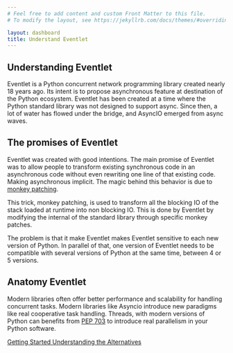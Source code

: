 ```yaml
---
# Feel free to add content and custom Front Matter to this file.
# To modify the layout, see https://jekyllrb.com/docs/themes/#overriding-theme-defaults

layout: dashboard
title: Understand Eventlet
---
```

<section>
    <h1 class="text-4xl font-bold">Understanding Eventlet</h1>
    <p class="mt-10 text-xl">Eventlet is a Python concurrent network programming library created nearly 18 years ago. Its intent is to propose asynchronous feature at destination of the Python ecosystem. Eventlet has been created at a time where the Python standard library was not designed to support async. Since then, a lot of water has flowed under the bridge, and AsyncIO emerged from async waves.</p>
</section>
<section>
    <h2 class="mt-10 text-2xl font-bold">The promises of Eventlet</h2>
    <p class="mt-10 text-xl">Eventlet was created with good intentions. The main promise of Eventlet was to allow people to transform existing synchronous code in an asynchronous code without even rewriting one line of that existing code. Making asynchronous implicit. The magic behind this behavior is due to <a href="https://en.wikipedia.org/wiki/Monkey_patch" class="text-cyan-400" target="_blank">monkey patching</a>.</p>
    <p class="mt-10 text-xl"> This trick, monkey patching, is used to transform all the blocking IO of the stack loaded at runtime into non blocking IO. This is done by Eventlet by modifying the internal of the standard library through specific monkey patches.</p>
    <p class="mt-10 text-xl">The problem is that it make Eventlet makes Eventlet sensitive to each new version of Python. In parallel of that, one version of Eventlet needs to be compatible with several versions of Python at the same time, between 4 or 5 versions.</p>
</section>
<section>
    <h2 class="mt-10 text-2xl font-bold">Anatomy Eventlet</h2>
    <p class="mt-10 text-xl">Modern libraries often offer better performance and scalability for handling concurrent tasks. Modern libraries like Asyncio introduce new paradigms like real cooperative task handling. Threads, with modern versions of Python can benefits from <a href="https://peps.python.org/pep-0703/" class="text-cyan-400" target="_blank">PEP 703</a> to introduce real parallelism in your Python software.</p>
</section>
<div class="mt-10 flex justify-between">
    <a href="{{ site.baseurl }}{% link getting-started.md %}" class="inline-block bg-gradient-to-r from-yellow-400 to-yellow-600 text-gray-900 font-semibold py-3 px-8 rounded hover:scale-105 transition-transform">
        <i class="fas fa-arrow-left mr-2"></i>Getting Started
    </a>
    <a href="{{ site.baseurl }}{% link alternatives.md %}" class="inline-block bg-gradient-to-r from-cyan-400 to-blue-600 text-gray-900 font-semibold py-3 px-8 rounded hover:scale-105 transition-transform">
        Understanding the Alternatives<i class="fas fa-arrow-right ml-2"></i>
    </a>
</div>